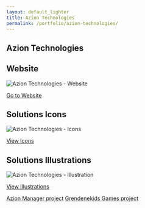 ```yaml
---
layout: default_lighter
title: Azion Technologies
permalink: /portfolio/azion-technologies/
---
```


<main id="main">
	<section class="content conteiner-half">
		<div class="conteiner">
			<h1>Azion Technologies</h1>
			<!-- <p>Founded in 2011, Azion leads the next-generation of CDN services, providing outstanding performance, -->
			<!-- unique integrated security and advanced analytics. Powered by the Azion Real Time Platform, -->
			<!-- their global high performance network employs exceptional edge-computing and in-memory technologies, -->
			<!-- delivering a comprehensive and powerful set of solutions, including Web Performance, Media Acceleration, Live Streaming, Security and more.</p> -->
		</div>
	</section>
	<section class="content">
		<div class="conteiner">
			<!-- <h2>The Project</h2> -->
			<!-- <p><strong>Roles:</strong> Front-End (Responsive Website), Iconography and Illustrations.</p> -->
			<h2>Website</h2>
			<!-- <p>This responsive website was developed the Google framework <a href="https://developers.google.com/web/tools/starter-kit/" target="_blank">Web Starter Kit</a> (SASS/JS/GULP).</p> -->
			<div class="box alt">
				<div class="row 50% uniform">
					<img class="lazy" data-src="{{ site.url }}images/azion-website.jpg" alt="Azion Technologies -  Website" />
				</div>
			</div>
			<p><a href="http://azion.com" target="_blank" class="button special">Go to Website</a></p>
			<h2>Solutions Icons</h2>
			<div class="box alt">
				<div class="row 50% uniform">
					<img class="lazy" data-src="{{ site.url }}images/icones-azion.jpg" alt="Azion Technologies -  Icons" />
				</div>
			</div>
			<p><a href="{{ site.url }}pdfs/Azion-Solutions-Icons.pdf" target="_blank" class="button special">View Icons</a></p>
			<h2>Solutions Illustrations</h2>
			<div class="box alt">
				<div class="row 50% uniform">
					<img class="lazy" data-src="{{ site.url }}images/illustration-azion.jpg" alt="Azion Technologies -  Illustration" />
				</div>
			</div>
			<p><a href="{{ site.url }}pdfs/Azion-Solutions-Illustrations.pdf" target="_blank" class="button special">View Illustrations</a></p>
		</div>
	</section>
	<nav class="nav-footer">
		<a class="nav nav-footer-auxiliar" href="/portfolio/azion-technologies-manager/">Azion Manager project</a>
		<a class="nav nav-footer-main" href="/portfolio/grendenekids-games/">Grendenekids Games project</a>
	</nav>
</main>